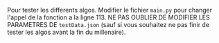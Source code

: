 Pour tester les differents algos. Modifier le fichier `main.py` pour changer l'appel de la fonction a la ligne 113.
NE PAS OUBLIER DE MODIFIER LES PARAMETRES DE `testData.json` (sauf si vous souhaitez ne pas finir de tester les algos avant la fin du millenaire).
